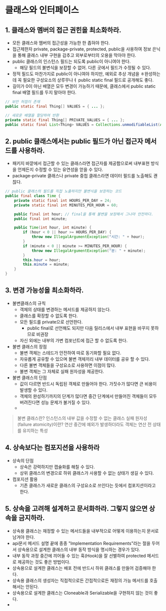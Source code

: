 # 클래스와 인터페이스

## 1. 클래스와 멤버의 접근 권힌을 최소화하라.
 - 모든 클래스와 멤버의 접근성을 가능한 한 좁혀야 한다.
 - 접근제한자 private, package-private, protected, public을 사용하여 정보 은닉을 통해 클래스 내부 구현을 감추고 외부로부터의 오용을 막아야 한다.
 - public 클래스의 인스턴스 필드는 되도록 public이 아니여야 한다.
   - 해당 필드의 불변식을 보장할 수 없어. 다른 곳에서 필드가 수정될 수 있다.
 - 정적 필드도 마찬가지로 public이 아니여야 하지만, 예외로 추상 개념을 ㅎ완성하는데 꼭 필요한 구성요소의 상루무나ㅕ public static final 필드로 공개해도 좋다.
 - 길이가 0이 아닌 배열은 모두 변경이 가능하기 때문에, 클래스에서 public static final 배열 필드를 두지 말아야 한다.
```Java
// 보안 허점이 존재
public static final Thing[] VALUES = { ... };

// 새로운 배열을 할당하여 반환
private static final Thing[] PRIVATE_VALUES = { ... };
public static final List<Thing> VALUES = Collections.unmodifiableList(Arrays.asList(PRIVATE_VALUES));
 ```

## 2. public 클래스에서는 public 필드가 아닌 접근자 메서드를 사용하라.
- 패키지 바깥에서 접근할 수 있는 클래스라면 접근자를 제공함으로써 내부표현 방식을 언제든지 수정할 수 있는 유연성을 얻을 수 있다.
- package-private 클래스나 private 중첩 클래스라면 데이터 필드를 노출해도 괜찮다.

```Java
// public 클래스의 필드를 직접 노출하지만 불변식을 보장하는 코드
public final class Time {
    private static final int HOURS_PER_DAY = 24;
    private static final int MINUTES_PER_HOUR = 60;

    public final int hour; // final을 통해 불변을 보장해서 그나마 안전하다.
    public final int minute;

    public Time(int hour, int minute) {
        if (hour < 0 || hour >= HOURS_PER_DAY) {
            throw new IllegalArgumentException("시간: " + hour);
        }
        if (minute < 0 || minute >= MINUTES_PER_HOUR) {
            throw new IllegalArgumentException("분: " + minute);
        }
        this.hour = hour;
        this.minute = minute;
    }
}
```

## 3. 변경 가능성을 최소화하라.
- 불변클래스의 규칙
  - 객체의 상태를 변경하는 메서드를 제공하지 않는다.
  - 클래스를 확장할 수 없도록 한다.
  - 모든 필드를 private으로 선언한다.
    - public final로 선언해도 되지만 다음 릴리스에서 내부 표현을 바꾸지 못하므로 비권장
  - 자신 외에는 내부의 가변 컴포넌트에 접근 할 수 없도록 한다.
- 불변 클래스의 장점
  - 불변 객체는 스테드가 안전하여 따로 동기화할 필요 없다.
  - 자유롭게 공유할 수 있으며 불변 객체끼리 내부 데이터를 공유 할 수 있다.
  - 다른 불변 객체들을 구성요소로 사용하면 이점이 많다.
  - 불변 객체는 그 자체로 실패 원자성을 제공한다.
- 불변 클래스의 단점
  - 값이 다르면 반드시 독립된 객체로 만들어야 한다. 가짓수가 많다면 큰 비용이 발생할 수 있다.
  - 객체의 완성하기까지의 단계가 많다면 중간 단계에서 만들어진 객체들이 모두 버려진다면 성능 문제가 불거질 수 있다.
  - 
> 불변 클래스란? 인스턴스의 내부 값을 수정할 수 없는 클래스
> 실패 원자성(failure atomicity)이란? 연산 중간에 예외가 발생하더라도 객체는 연산 전 상태를 유지하는 특성

## 4. 상속보다는 컴포지션을 사용하라
- 상속의 단점
  - 상속은 강력하지만 캡슐화를 해칠 수 있다.
  - 상위 클래스의 변경으로 하위 클래스가 사용할 수 없는 상태가 생길 수 있다.
- 컴포지션 활용
  - 기존 클래스가 새로운 클래스의 구성요소로 쓰인다는 듯에서 컴포지션이라고 한다.

## 5. 상속을 고려해 설계하고 문서화하라. 그렇지 않으면 상속을 금지하라.
- 상속용 클래스는 재정할 수 있는 메서드들을 내부적으로 어떻게 이용하는지 문서로 남겨야 한다.
- api문서 메서드 설명 끝에 종종 "Implementation Requirements"라는 절을 두어서 상속용으로 설계한 클래스의 내부 동작 방식을 명시하는 경우가 있다.
- 내부 동작 과정 중간에 끼어들 수 있는 훅(Hook)을 잘 선별하여 protected 메서드로 제공하는 것도 좋은 방법이다.
- 상속용으로 설계한 클래스는 배포 전에 반드시 하위 클래스를 만들어 검증해야 한다.
- 상속용 클래스의 생성자는 직접적으로든 간접적으로든 재정의 가능 메서드를 호출해서는 안된다.
- 상속용으로 설계한 클래스는 Cloneable과 Serializable을 구현하지 않는 것이 좋다.
- 
